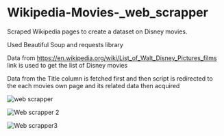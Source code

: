 # Wikipedia-Movies-_web_scrapper

Scraped Wikipedia pages to create a dataset on Disney movies.

Used Beautiful Soup and requests library

Data from https://en.wikipedia.org/wiki/List_of_Walt_Disney_Pictures_films link is used to get the list of Disney movies  

Data from the Title column is fetched first and then script is redirected to the each movies own page and its related data then acquired

![web scrapper](https://user-images.githubusercontent.com/56105570/211665703-ec8d8dea-e28e-49d9-bb02-8ba96e27a729.PNG)

![Web scrapper 2](https://user-images.githubusercontent.com/56105570/211666460-931f2041-6cb2-46c3-b55e-4f8382a3d2c9.PNG)

![Web scrapper3](https://user-images.githubusercontent.com/56105570/211666495-43327738-bd27-46b3-bb1c-771421278b64.PNG)
